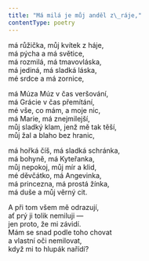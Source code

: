 ```yaml
---
title: "Má milá je můj anděl z\_ráje,"
contentType: poetry
---
```


<section>

má růžička, můj kvítek z háje,  
má pýcha a má světice,  
má rozmilá, má tmavovláska,  
má jediná, má sladká láska,  
mé srdce a má zornice,

</section>

<section>

má Múza Múz v čas veršování,  
má Grácie v čas přemítání,  
mé vše, co mám, a moje nic,  
má Marie, má znejmilejší,  
můj sladký klam, jenž mě tak těší,  
můj žal a blaho bez hranic,

</section>

<section>

má hořká číš, má sladká schránka,  
má bohyně, má Kyteřanka,  
můj nepokoj, můj mír a klid,  
mé děvčátko, má Angevinka,  
má princezna, má prostá žínka,  
má duše a můj věrný cit.

</section>

<section>

A při tom všem mě odrazují,  
ať prý ji tolik nemiluji —  
jen proto, že mi závidí.  
Mám se snad podle toho chovat  
a vlastní oči nemilovat,  
když mi to hlupák nařídí?

</section>
